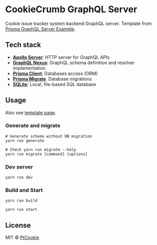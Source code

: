 # CookieCrumb GraphQL Server

Cookie issue tracker system backend GraphQL server.
Template from [Prisma GraphQL Server Example](https://pris.ly/e/ts/graphql#using-the-graphql-api).

## Tech stack

- [**Apollo Server**](https://github.com/apollographql/apollo-server): HTTP server for GraphQL APIs   
- [**GraphQL Nexus**](https://nexusjs.org/docs/): GraphQL schema definition and resolver implementation 
- [**Prisma Client**](https://www.prisma.io/docs/concepts/components/prisma-client): Databases access (ORM)                  
- [**Prisma Migrate**](https://www.prisma.io/docs/concepts/components/prisma-migrate): Database migrations               
- [**SQLite**](https://www.sqlite.org/index.html): Local, file-based SQL database

## Usage

Also see [template page](https://pris.ly/e/ts/graphql#using-the-graphql-api).

### Generate and migrate

```shell
# Generate schema without DB migration
yarn run generate

# Check yarn run migrate --help
yarn run migrate [command] [options]
```

### Dev server

```shell
yarn run dev
```

### Build and Start

```shell
yarn run build

yarn run start
```

## License

MIT &copy; [PtCookie](https://blog.ptcookie.dev/)
